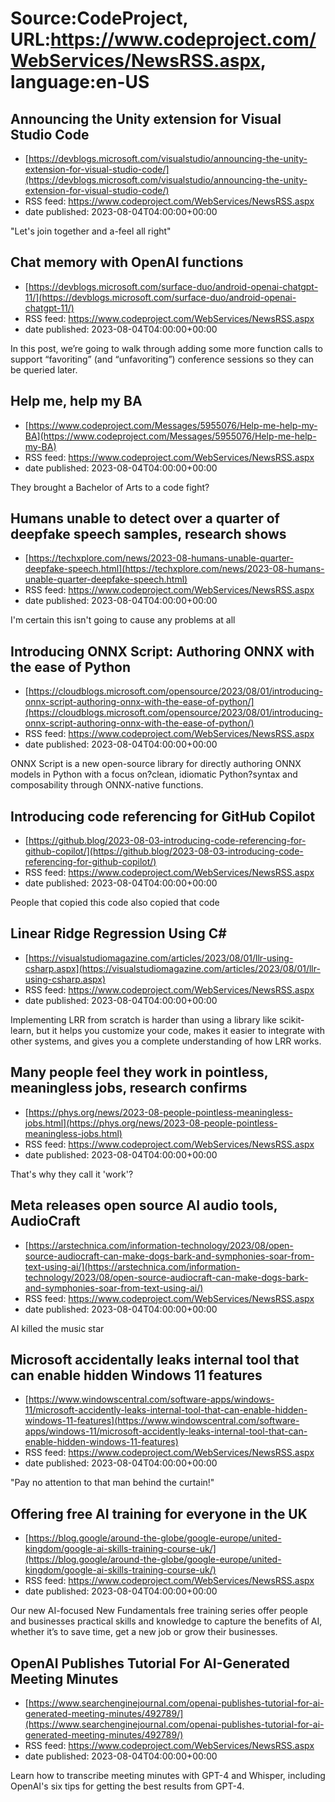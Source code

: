 # Source:CodeProject, URL:https://www.codeproject.com/WebServices/NewsRSS.aspx, language:en-US

## Announcing the Unity extension for Visual Studio Code
 - [https://devblogs.microsoft.com/visualstudio/announcing-the-unity-extension-for-visual-studio-code/](https://devblogs.microsoft.com/visualstudio/announcing-the-unity-extension-for-visual-studio-code/)
 - RSS feed: https://www.codeproject.com/WebServices/NewsRSS.aspx
 - date published: 2023-08-04T04:00:00+00:00

"Let's join together and a-feel all right"

## Chat memory with OpenAI functions
 - [https://devblogs.microsoft.com/surface-duo/android-openai-chatgpt-11/](https://devblogs.microsoft.com/surface-duo/android-openai-chatgpt-11/)
 - RSS feed: https://www.codeproject.com/WebServices/NewsRSS.aspx
 - date published: 2023-08-04T04:00:00+00:00

In this post, we’re going to walk through adding some more function calls to support “favoriting” (and “unfavoriting”) conference sessions so they can be queried later.

## Help me, help my BA
 - [https://www.codeproject.com/Messages/5955076/Help-me-help-my-BA](https://www.codeproject.com/Messages/5955076/Help-me-help-my-BA)
 - RSS feed: https://www.codeproject.com/WebServices/NewsRSS.aspx
 - date published: 2023-08-04T04:00:00+00:00

They brought a Bachelor of Arts to a code fight?

## Humans unable to detect over a quarter of deepfake speech samples, research shows
 - [https://techxplore.com/news/2023-08-humans-unable-quarter-deepfake-speech.html](https://techxplore.com/news/2023-08-humans-unable-quarter-deepfake-speech.html)
 - RSS feed: https://www.codeproject.com/WebServices/NewsRSS.aspx
 - date published: 2023-08-04T04:00:00+00:00

I'm certain this isn't going to cause any problems at all

## Introducing ONNX Script: Authoring ONNX with the ease of Python
 - [https://cloudblogs.microsoft.com/opensource/2023/08/01/introducing-onnx-script-authoring-onnx-with-the-ease-of-python/](https://cloudblogs.microsoft.com/opensource/2023/08/01/introducing-onnx-script-authoring-onnx-with-the-ease-of-python/)
 - RSS feed: https://www.codeproject.com/WebServices/NewsRSS.aspx
 - date published: 2023-08-04T04:00:00+00:00

ONNX Script is a new open-source library for directly authoring ONNX models in Python with a focus on?clean, idiomatic Python?syntax and composability through ONNX-native functions.

## Introducing code referencing for GitHub Copilot
 - [https://github.blog/2023-08-03-introducing-code-referencing-for-github-copilot/](https://github.blog/2023-08-03-introducing-code-referencing-for-github-copilot/)
 - RSS feed: https://www.codeproject.com/WebServices/NewsRSS.aspx
 - date published: 2023-08-04T04:00:00+00:00

People that copied this code also copied that code

## Linear Ridge Regression Using C#
 - [https://visualstudiomagazine.com/articles/2023/08/01/llr-using-csharp.aspx](https://visualstudiomagazine.com/articles/2023/08/01/llr-using-csharp.aspx)
 - RSS feed: https://www.codeproject.com/WebServices/NewsRSS.aspx
 - date published: 2023-08-04T04:00:00+00:00

Implementing LRR from scratch is harder than using a library like scikit-learn, but it helps you customize your code, makes it easier to integrate with other systems, and gives you a complete understanding of how LRR works.

## Many people feel they work in pointless, meaningless jobs, research confirms
 - [https://phys.org/news/2023-08-people-pointless-meaningless-jobs.html](https://phys.org/news/2023-08-people-pointless-meaningless-jobs.html)
 - RSS feed: https://www.codeproject.com/WebServices/NewsRSS.aspx
 - date published: 2023-08-04T04:00:00+00:00

That's why they call it 'work'?

## Meta releases open source AI audio tools, AudioCraft
 - [https://arstechnica.com/information-technology/2023/08/open-source-audiocraft-can-make-dogs-bark-and-symphonies-soar-from-text-using-ai/](https://arstechnica.com/information-technology/2023/08/open-source-audiocraft-can-make-dogs-bark-and-symphonies-soar-from-text-using-ai/)
 - RSS feed: https://www.codeproject.com/WebServices/NewsRSS.aspx
 - date published: 2023-08-04T04:00:00+00:00

AI killed the music star

## Microsoft accidentally leaks internal tool that can enable hidden Windows 11 features
 - [https://www.windowscentral.com/software-apps/windows-11/microsoft-accidently-leaks-internal-tool-that-can-enable-hidden-windows-11-features](https://www.windowscentral.com/software-apps/windows-11/microsoft-accidently-leaks-internal-tool-that-can-enable-hidden-windows-11-features)
 - RSS feed: https://www.codeproject.com/WebServices/NewsRSS.aspx
 - date published: 2023-08-04T04:00:00+00:00

"Pay no attention to that man behind the curtain!"

## Offering free AI training for everyone in the UK
 - [https://blog.google/around-the-globe/google-europe/united-kingdom/google-ai-skills-training-course-uk/](https://blog.google/around-the-globe/google-europe/united-kingdom/google-ai-skills-training-course-uk/)
 - RSS feed: https://www.codeproject.com/WebServices/NewsRSS.aspx
 - date published: 2023-08-04T04:00:00+00:00

Our new AI-focused New Fundamentals free training series offer people and businesses practical skills and knowledge to capture the benefits of AI, whether it’s to save time, get a new job or grow their businesses.

## OpenAI Publishes Tutorial For AI-Generated Meeting Minutes
 - [https://www.searchenginejournal.com/openai-publishes-tutorial-for-ai-generated-meeting-minutes/492789/](https://www.searchenginejournal.com/openai-publishes-tutorial-for-ai-generated-meeting-minutes/492789/)
 - RSS feed: https://www.codeproject.com/WebServices/NewsRSS.aspx
 - date published: 2023-08-04T04:00:00+00:00

Learn how to transcribe meeting minutes with GPT-4 and Whisper, including OpenAI's six tips for getting the best results from GPT-4.

